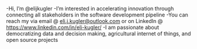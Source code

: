 -Hi, I’m @elijkugler
-I’m interested in accelerating innovation through connecting all stakeholders in the software development pipeline
-You can reach my via email @ eli.j.kugler@outlook.com or on LinkedIn @ https://www.linkedin.com/in/eli-kugler/
-I am passionate about democratizing data and decision making, agricultural internet of things, and open source projects
